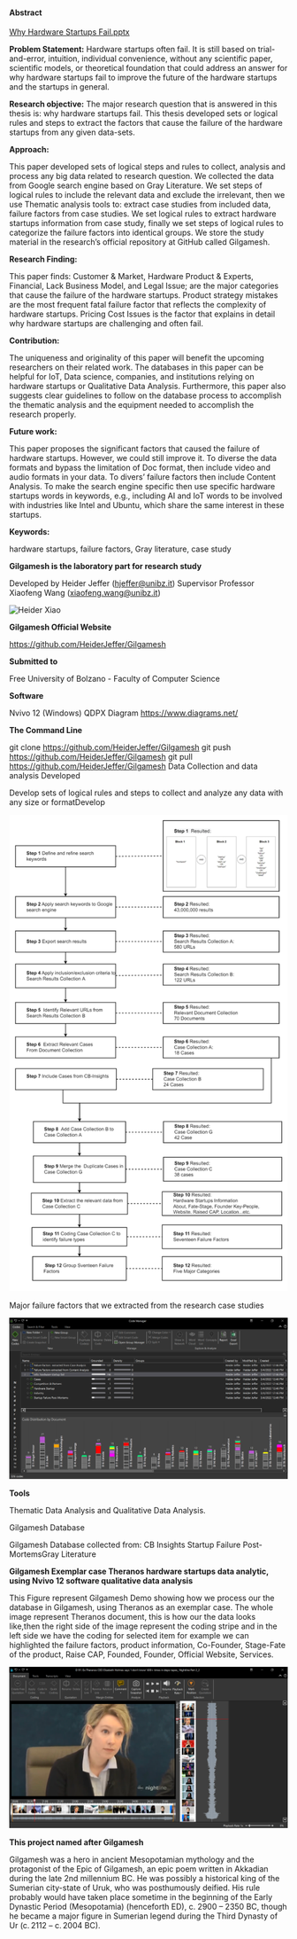 #### Abstract
[Why Hardware Startups Fail.pptx](https://github.com/HeiderJeffer/Gilgamesh/files/8622357/Why.Hardware.Startups.Fail.pptx)

**Problem Statement:**
Hardware startups often fail. It is still based on trial-and-error, intuition, individual convenience, without any
scientific paper, scientific models, or theoretical foundation that could address an answer for why hardware startups fail to improve the future of the hardware startups and the startups in general.

**Research objective:**
The major research question that is answered in this thesis is:  why hardware startups fail. This thesis developed sets or logical rules and steps to extract the factors that cause the failure of the hardware startups from any given data-sets.

**Approach:**

This paper developed sets of logical steps and rules to collect, analysis and process any big data related to research question. We collected the data from Google search engine based on Gray Literature. We set steps of logical rules to include the relevant data and exclude the irrelevant, then we use Thematic analysis tools to: extract case studies from included data, failure factors from case studies. We set logical rules to extract hardware startups information from case study, finally we set steps of logical rules to categorize the failure factors into identical groups. We store the study material in the research’s official repository at GitHub called Gilgamesh.

**Research Finding:**

This paper finds: Customer & Market, Hardware Product & Experts, Financial, Lack Business Model, and Legal Issue; are the major categories that cause the failure of the hardware startups. Product strategy mistakes are the most frequent fatal failure factor that reflects the complexity of hardware startups. Pricing Cost Issues is the factor that explains in detail why hardware startups are challenging and often fail.

**Contribution:**

The uniqueness and originality of this paper will benefit the upcoming researchers on their related work.  The databases in this paper can be helpful for IoT, Data science, companies, and institutions relying on hardware startups or Qualitative Data Analysis. Furthermore, this paper also suggests clear guidelines to follow on the database process to accomplish the thematic analysis and the equipment needed to accomplish the research properly.

**Future work:**

This paper proposes the significant factors that caused the failure of hardware startups. However, we could still improve it. To diverse the data formats and bypass the limitation of Doc format, then include video and audio formats in your data. To divers’ failure factors then include Content Analysis. To make the search engine specific then use specific hardware startups words in keywords, e.g., including AI and IoT words to be involved with industries like Intel and Ubuntu, which share the same interest in these startups.

**Keywords:**

 hardware startups, failure factors, Gray literature, case study

**Gilgamesh is the laboratory part for research study**

Developed by Heider Jeffer (hjeffer@unibz.it)
Supervisor Professor Xiaofeng Wang (xiaofeng.wang@unibz.it)

![Heider Xiao](https://user-images.githubusercontent.com/23063237/166731471-1a16a7be-9810-4e48-84a6-52bf7ad52768.jpg)


**Gilgamesh Official Website**

https://github.com/HeiderJeffer/Gilgamesh

**Submitted to**

Free University of Bolzano - Faculty of Computer Science

**Software**

Nvivo 12 (Windows)
QDPX
Diagram https://www.diagrams.net/

**The Command Line**

git clone https://github.com/HeiderJeffer/Gilgamesh
git push  https://github.com/HeiderJeffer/Gilgamesh
git pull  https://github.com/HeiderJeffer/Gilgamesh
Data Collection and data analysis Developed

Develop sets of logical rules and steps to collect and analyze any data with any size or formatDevelop

![alt text](https://github.com/HeiderJeffer/Gilgamesh/blob/master/image/diagram.jpg)

Major failure factors that we extracted from the research case studies

![alt text](https://github.com/HeiderJeffer/Gilgamesh/blob/master/image/majorfactors.jpg)

**Tools**

Thematic Data Analysis and Qualitative Data Analysis.

Gilgamesh Database

Gilgamesh Database collected from:
CB Insights Startup Failure
Post-MortemsGray Literature

**Gilgamesh Exemplar case Theranos hardware startups data analytic, using Nvivo 12 software qualitative data analysis**

This Figure represent Gilgamesh Demo showing how we process our the database in Gilgamesh, using  Theranos as an exemplar case. The whole image represent Theranos document, this is  how our the data looks like,then  the right side of the image represent the coding stripe and in the left side we have the coding for selected item for example we can highlighted the failure factors, product information, Co-Founder, Stage-Fate of the product, Raise CAP, Founded, Founder, Official Website, Services.

![alt text](https://github.com/HeiderJeffer/Gilgamesh/blob/master/image/2.PNG)

**This project named after Gilgamesh**

Gilgamesh was a hero in ancient Mesopotamian mythology and the protagonist of the Epic of Gilgamesh, an epic poem written in Akkadian during the late 2nd millennium BC. He was possibly a historical king of the Sumerian city-state of Uruk, who was posthumously deified. His rule probably would have taken place sometime in the beginning of the Early Dynastic Period (Mesopotamia) (henceforth ED), c. 2900 – 2350 BC, though he became a major figure in Sumerian legend during the Third Dynasty of Ur (c. 2112 – c. 2004 BC).
